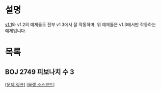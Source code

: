 # 설명

[v1.1](../../examples/v1.1/)와 v1.2의 예제들도 전부 v1.3에서 잘 작동하며, 위 예제들은 v1.3에서만 작동하는 예제입니다.

# 목록

## BOJ 2749 피보나치 수 3

[[문제 링크]](https://www.acmicpc.net/problem/2749) [[몰랭 소스코드]](./nth_fibbonacci_logn.molu)